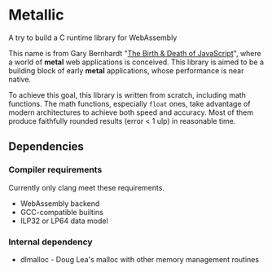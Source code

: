 Metallic
========
A try to build a C runtime library for WebAssembly

This name is from Gary Bernhardt "[The Birth & Death of JavaScript][bdjs]",
where a world of **metal** web applications is conceived.  This library is
aimed to be a building block of early **metal** applications, whose performance
is near native.

[bdjs]: https://www.destroyallsoftware.com/talks/the-birth-and-death-of-javascript

To achieve this goal, this library is written from scratch, including math
functions.  The math functions, especially `float` ones, take advantage of
modern architectures to achieve both speed and accuracy.  Most of them produce
faithfully rounded results (error < 1 ulp) in reasonable time.

Dependencies
------------
### Compiler requirements ###
Currently only clang meet these requirements.

* WebAssembly backend
* GCC-compatible builtins
* ILP32 or LP64 data model

### Internal dependency ###
* dlmalloc - Doug Lea's malloc with other memory management routines
